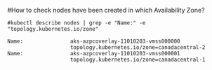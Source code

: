 #How to check nodes have been created in which Availability Zone?

```
#kubectl describe nodes | grep -e "Name:" -e "topology.kubernetes.io/zone"
```

```
Name:               aks-azpcoverlay-11010203-vmss000000
                    topology.kubernetes.io/zone=canadacentral-2
Name:               aks-azpcoverlay-11010203-vmss000001
                    topology.kubernetes.io/zone=canadacentral-1
```